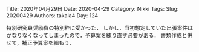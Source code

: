 ﻿Title: 2020年04月29日
Date: 2020-04-29
Category: Nikki
Tags: 
Slug: 20200429
Authors: takala4
Day: 124



特別研究員奨励費の特別枠に受かった．
しかし，当初想定していた出張案件はかなりなくなってしまったので，予算案を練り直す必要がある．
書類作成と併せて，補正予算案を組もう．

